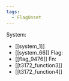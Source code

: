 ```yaml
---
tags:
  - FlagUnset
---
```

System:
- [[system_1]]
- [[system_66]]
Flag:
- [[flag_9476]]
Fn:
- [[t3172_function3]]
- [[t3172_function4]]
